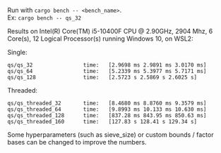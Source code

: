 Run with `cargo bench -- <bench_name>`.  
Ex: `cargo bench -- qs_32`



Results on Intel(R) Core(TM) i5-10400F CPU @ 2.90GHz, 2904 Mhz, 6 Core(s), 12 Logical Processor(s) running Windows 10, on WSL2:

Single:
```
qs/qs_32                time:   [2.9698 ms 2.9891 ms 3.0170 ms]
qs/qs_64                time:   [5.2339 ms 5.3977 ms 5.7171 ms]
qs/qs_128               time:   [2.5723 s 2.5869 s 2.6025 s]
```

Threaded:
```
qs/qs_threaded_32       time:   [8.4680 ms 8.8760 ms 9.3579 ms]
qs/qs_threaded_64       time:   [9.8993 ms 10.133 ms 10.630 ms]
qs/qs_threaded_128      time:   [837.28 ms 843.95 ms 850.63 ms]
qs/qs_threaded_160      time:   [127.83 s 128.41 s 129.34 s]
```

Some hyperparameters (such as sieve_size) or custom bounds / factor bases can be changed to improve the numbers.